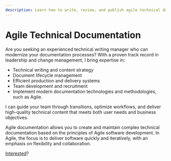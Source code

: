 ```yaml
---
description: Learn how to write, review, and publish agile technical documentation
---
```


# Agile Technical Documentation

Are you seeking an experienced technical writing manager who can modernize your documentation processes? With a proven track record in leadership and change management, I bring expertise in:

* Technical writing and content strategy&#x20;
* Document lifecycle management
* Efficient production and delivery systems&#x20;
* Team development and recruitment&#x20;
* Implement modern documentation technologies and methodologies, such as Agile.

I can guide your team through transitions, optimize workflows, and deliver high-quality technical content that meets both user needs and business objectives.

Agile documentation allows you to create and maintain complex technical documentation based on the principles of Agile software development. In Agile, the focus is to deliver software quickly and iteratively, with an emphasis on flexibility and collaboration.

[Interested](toolkit/about-ivan.md)?&#x20;

